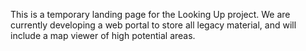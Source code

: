 This is a temporary landing page for the Looking Up project. We are currently developing a web portal to store all legacy material, and will include a map viewer of high potential areas. 
